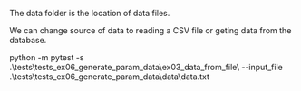 The data folder is the location of data files.

We can change source of data to reading a CSV file or geting data from the database.

python -m pytest -s .\tests\tests_ex06_generate_param_data\ex03_data_from_file\ 
--input_file .\tests\tests_ex06_generate_param_data\data\data.txt